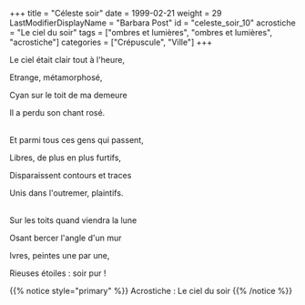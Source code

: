 +++
title = "Céleste soir"
date = 1999-02-21
weight = 29
LastModifierDisplayName = "Barbara Post"
id = "celeste_soir_10"
acrostiche = "Le ciel du soir"
tags = ["ombres et lumières", "ombres et lumières", "acrostiche"]
categories = ["Crépuscule", "Ville"]
+++

Le ciel était clair tout à l'heure,

Etrange, métamorphosé,

Cyan sur le toit de ma demeure

Il a perdu son chant rosé.

 \
Et parmi tous ces gens qui passent,

Libres, de plus en plus furtifs,

Disparaissent contours et traces

Unis dans l'outremer, plaintifs.

 \
Sur les toits quand viendra la lune

Osant bercer l'angle d'un mur

Ivres, peintes une par une,

Rieuses étoiles : soir pur !

{{% notice style="primary" %}}
Acrostiche : Le ciel du soir
{{% /notice %}}
